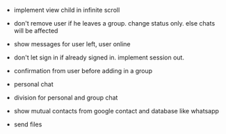 * implement view child in infinite scroll
* don't remove user if he leaves a group. change status only. else chats will be affected
* show messages for user left, user online

* don't let sign in if already signed in. implement session out.
* confirmation from user before adding in a group
* personal chat
* division for personal and group chat
* show mutual contacts from google contact and database like whatsapp
* send files
